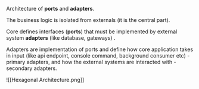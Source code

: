 Architecture of **ports** and **adapters**.

The business logic is isolated from externals (it is the central part).

Core defines interfaces (**ports**) that must be implemented by external system **adapters** (like database, gateways) .

Adapters are implementation of ports and define how core application takes in input (like api endpoint, console command, background consumer etc) - primary adapters, and how the external systems are interacted with - secondary adapters.

![[Hexagonal Architecture.png]]